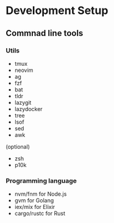 # Development Setup

## Commnad line tools

### Utils

- tmux
- neovim
- ag
- fzf
- bat
- tldr
- lazygit
- lazydocker
- tree
- lsof
- sed
- awk

(optional)
- zsh
- p10k

### Programming language

- nvm/fnm for Node.js
- gvm for Golang
- iex/mix for Elixir
- cargo/rustc for Rust

